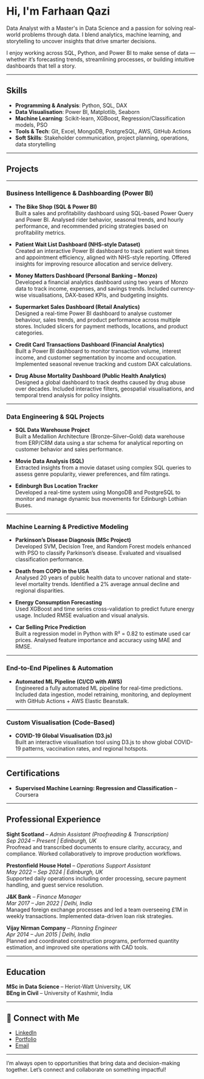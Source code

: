 # Hi, I'm Farhaan Qazi

Data Analyst with a Master's in Data Science and a passion for solving real-world problems through data. I blend analytics, machine learning, and storytelling to uncover insights that drive smarter decisions.

I enjoy working across SQL, Python, and Power BI to make sense of data — whether it’s forecasting trends, streamlining processes, or building intuitive dashboards that tell a story.

---

## Skills

- **Programming & Analysis**: Python, SQL, DAX
- **Data Visualisation**: Power BI, Matplotlib, Seaborn
- **Machine Learning**: Scikit-learn, XGBoost, Regression/Classification models, PSO
- **Tools & Tech**: Git, Excel, MongoDB, PostgreSQL, AWS, GitHub Actions
- **Soft Skills**: Stakeholder communication, project planning, operations, data storytelling

---

## Projects 

---

### **Business Intelligence & Dashboarding (Power BI)**

- **The Bike Shop (SQL & Power BI)**  
  Built a sales and profitability dashboard using SQL-based Power Query and Power BI. Analysed rider behavior, seasonal trends, and hourly            performance, and recommended pricing strategies based on profitability metrics.

- **Patient Wait List Dashboard (NHS-style Dataset)**  
  Created an interactive Power BI dashboard to track patient wait times and appointment efficiency, aligned with NHS-style reporting. Offered         insights for improving resource allocation and service delivery.

- **Money Matters Dashboard (Personal Banking – Monzo)**  
  Developed a financial analytics dashboard using two years of Monzo data to track income, expenses, and savings trends. Included currency-wise       visualisations, DAX-based KPIs, and budgeting insights.

- **Supermarket Sales Dashboard (Retail Analytics)**  
  Designed a real-time Power BI dashboard to analyse customer behaviour, sales trends, and product performance across multiple stores. Included       slicers for payment methods, locations, and product categories.

- **Credit Card Transactions Dashboard (Financial Analytics)**  
  Built a Power BI dashboard to monitor transaction volume, interest income, and customer segmentation by income and occupation. Implemented          seasonal revenue tracking and custom DAX calculations.

- **Drug Abuse Mortality Dashboard (Public Health Analytics)**  
  Designed a global dashboard to track deaths caused by drug abuse over decades. Included interactive filters, geospatial visualisations, and         temporal trend analysis for policy insights.

---

### **Data Engineering & SQL Projects**
- **SQL Data Warehouse Project**  
  Built a Medallion Architecture (Bronze–Silver–Gold) data warehouse from ERP/CRM data using a star schema for analytical reporting on customer       behavior and sales performance.

- **Movie Data Analysis (SQL)**  
  Extracted insights from a movie dataset using complex SQL queries to assess genre popularity, viewer preferences, and film ratings.

- **Edinburgh Bus Location Tracker**  
  Developed a real-time system using MongoDB and PostgreSQL to monitor and manage dynamic bus movements for Edinburgh Lothian Buses.

---

### **Machine Learning & Predictive Modeling**
- **Parkinson’s Disease Diagnosis (MSc Project)**  
  Developed SVM, Decision Tree, and Random Forest models enhanced with PSO to classify Parkinson’s disease. Evaluated and visualised classification   performance.

- **Death from COPD in the USA**  
  Analysed 20 years of public health data to uncover national and state-level mortality trends. Identified a 2% average annual decline and regional   disparities.

- **Energy Consumption Forecasting**  
  Used XGBoost and time series cross-validation to predict future energy usage. Included RMSE evaluation and visual analysis.

- **Car Selling Price Prediction**  
  Built a regression model in Python with R² = 0.82 to estimate used car prices. Analysed feature importance and accuracy using MAE and RMSE.

---

### **End-to-End Pipelines & Automation**
- **Automated ML Pipeline (CI/CD with AWS)**  
  Engineered a fully automated ML pipeline for real-time predictions. Included data ingestion, model retraining, monitoring, and deployment with      GitHub Actions + AWS Elastic Beanstalk.

---

### **Custom Visualisation (Code-Based)**
- **COVID-19 Global Visualisation (D3.js)**  
  Built an interactive visualisation tool using D3.js to show global COVID-19 patterns, vaccination rates, and regional hotspots.

---

## Certifications

- **Supervised Machine Learning: Regression and Classification** – Coursera

---

## Professional Experience

**Sight Scotland** – *Admin Assistant (Proofreading & Transcription)*  
*Sep 2024 – Present | Edinburgh, UK*  
Proofread and transcribed documents to ensure clarity, accuracy, and compliance. Worked collaboratively to improve production workflows.

**Prestonfield House Hotel** – *Operations Support Assistant*  
*May 2022 – Sep 2024 | Edinburgh, UK*  
Supported daily operations including order processing, secure payment handling, and guest service resolution.

**J&K Bank** – *Finance Manager*  
*Mar 2017 – Jan 2022 | Delhi, India*  
Managed foreign exchange processes and led a team overseeing £1M in weekly transactions. Implemented data-driven loan risk strategies.

**Vijay Nirman Company** – *Planning Engineer*  
*Apr 2014 – Jun 2015 | Delhi, India*  
Planned and coordinated construction programs, performed quantity estimation, and improved site operations with CAD tools.

---

## Education

**MSc in Data Science** – Heriot-Watt University, UK  
**BEng in Civil** – University of Kashmir, India

---

## 🔗 Connect with Me

- [LinkedIn](https://www.linkedin.com/in/farhaan-qazi/)  
- [Portfolio](https://www.novypro.com/profile_projects/farhaanqazi)  
- [Email](mailto:qazifarhaan@email.com)

---

I’m always open to opportunities that bring data and decision-making together. Let’s connect and collaborate on something impactful!
